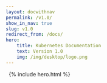 ```yaml
---
layout: docwithnav
permalink: /v1.0/
show_in_nav: true
slug: v1.0
redirect_from: /docs/
hero:
    title: Kubernetes Documentation
    text: Version 1.0
    img: /img/desktop/logo.png
---
```


&nbsp;
{% include hero.html %}
